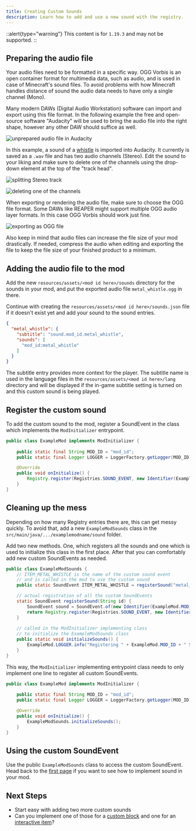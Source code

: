 ```yaml
---
title: Creating Custom Sounds
description: Learn how to add and use a new sound with the registry.
---
```


::alert{type="warning"}
This content is for `1.19.3` and may not be supported.
::

## Preparing the audio file

Your audio files need to be formatted in a specific way. OGG Vorbis is an open container format for multimedia data, such as audio, and is used in case of Minecraft's sound files. To avoid problems with how Minecraft handles distance of sound the audio data needs to have only a single channel (Mono).

Many modern DAWs (Digital Audio Workstation) software can import and export using this file format. In the following example the free and open-source software "Audacity" will be used to bring the audio file into the right shape, however any other DAW should suffice as well.

![unprepared audio file in Audacity](/misc/custom_sounds_0.png)

In this example, a sound of a [whistle](https://freesound.org/people/strongbot/sounds/568995/) is imported into Audacity. It currently is saved as a `.wav` file and has two audio channels (Stereo). Edit the sound to your liking and make sure to delete one of the channels using the drop-down element at the top of the "track head".

![splitting Stereo track](/misc/custom_sounds_1.png)

![deleting one of the channels](/misc/custom_sounds_2.png)

When exporting or rendering the audio file, make sure to choose the OGG file format. Some DAWs like REAPER might support multiple OGG audio layer formats. In this case OGG Vorbis should work just fine.

![exporting as OGG file](/misc/custom_sounds_3.png)

Also keep in mind that audio files can increase the file size of your mod drastically. If needed, compress the audio when editing and exporting the file to keep the file size of your finished product to a minimum.

## Adding the audio file to the mod

Add the new `resources/assets/<mod id here>/sounds` directory for the sounds in your mod, and put the exported audio file `metal_whistle.ogg` in there.

Continue with creating the `resources/assets/<mod id here>/sounds.json` file if it doesn't exist yet and add your sound to the sound entries.

```json
{
  "metal_whistle": {
    "subtitle": "sound.mod_id.metal_whistle",
    "sounds": [
      "mod_id:metal_whistle"
    ]
  }
}
```

The subtitle entry provides more context for the player. The subtitle name is used in the language files in the `resources/assets/<mod id here>/lang` directory and will be displayed if the in-game subtitle setting is turned on and this custom sound is being played.

## Register the custom sound

To add the custom sound to the mod, register a SoundEvent in the class which implements the `ModInitializer` entrypoint.

```java
public class ExampleMod implements ModInitializer {		
    
    public static final String MOD_ID = "mod_id";
    public static final Logger LOGGER = LoggerFactory.getLogger(MOD_ID);

	@Override
	public void onInitialize() {
		Registry.register(Registries.SOUND_EVENT, new Identifier(ExampleMod.MOD_ID, "metal_whistle"), SoundEvent.of(new Identifier(ExampleMod.MOD_ID, "metal-whistle")));
	}
}
```

## Cleaning up the mess

Depending on how many Registry entries there are, this can get messy quickly. To avoid that, add a new `ExampleModSounds` class in the `src/main/java/.../examplemodname/sound` folder.

Add two new methods. One, which registers all the sounds and one which is used to initialize this class in the first place. After that you can comfortably add new custom SoundEvents as needed.

```java
public class ExampleModSounds {
    // ITEM_METAL_WHISTLE is the name of the custom sound event
    // and is called in the mod to use the custom sound
    public static SoundEvent ITEM_METAL_WHISTLE = registerSound("metal_whistle");

    // actual registration of all the custom SoundEvents
    static SoundEvent registerSound(String id) {
        SoundEvent sound = SoundEvent.of(new Identifier(ExampleMod.MOD_ID, id));
        return Registry.register(Registries.SOUND_EVENT, new Identifier(ExampleMod.MOD_ID, id), sound);
    }
    
    // called in the ModInitializer implementing class
    // to initialize the ExampleModSounds class
    public static void initializeSounds() {        
        ExampleMod.LOGGER.info("Registering " + ExampleMod.MOD_ID + " Sounds");
    }
}
```

This way, the `ModInitializer` implementing entrypoint class needs to only implement one line to register all custom SoundEvents.

```java
public class ExampleMod implements ModInitializer {		
    
    public static final String MOD_ID = "mod_id";
    public static final Logger LOGGER = LoggerFactory.getLogger(MOD_ID);

	@Override
	public void onInitialize() {
		ExampleModSounds.initializeSounds();
	}
}
```

## Using the custom SoundEvent

Use the public `ExampleModSounds` class to access the custom SoundEvent. Head back to the [first page](/sounds/using-sound) if you want to see how to implement sound in your mod.

## Next Steps

- Start easy with adding two more custom sounds
- Can you implement one of those for a [custom block](/blocks/blockstates) and one for an [interactive item](/items/interactive-items)?